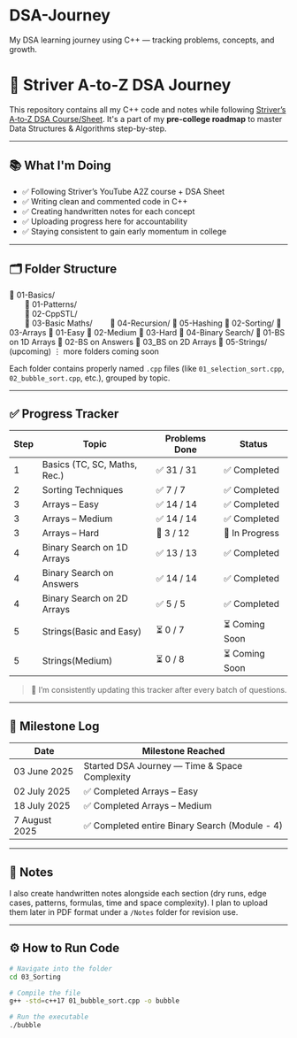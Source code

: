 # DSA-Journey
My DSA learning journey using C++ — tracking problems, concepts, and growth.

# 🚀 Striver A‑to‑Z DSA Journey

This repository contains all my C++ code and notes while following [Striver’s A‑to‑Z DSA Course/Sheet]([https://takeuforward.org/interviews/strivers-dsa-sheet-top-coding-interview-problems/](https://takeuforward.org/strivers-a2z-dsa-course/strivers-a2z-dsa-course-sheet-2/)). It's a part of my **pre-college roadmap** to master Data Structures & Algorithms step-by-step.

---

## 📚 What I'm Doing

- ✅ Following Striver’s YouTube A2Z course + DSA Sheet
- ✅ Writing clean and commented code in C++
- ✅ Creating handwritten notes for each concept
- ✅ Uploading progress here for accountability
- ✅ Staying consistent to gain early momentum in college

---

## 🗂 Folder Structure

📁 01-Basics/  
  📂 01-Patterns/  
  📂 02-CppSTL/  
  📂 03-Basic Maths/ 
  📂 04-Recursion/
  📂 05-Hashing
📁 02-Sorting/
📁 03-Arrays
  📂 01-Easy
  📂 02-Medium
  📂 03-Hard
📁 04-Binary Search/
  📂 01-BS on 1D Arrays
  📂 02-BS on Answers
  📂 03_BS on 2D Arrays
📁 05-Strings/ (upcoming)
⋮ more folders coming soon


Each folder contains properly named `.cpp` files (like `01_selection_sort.cpp`, `02_bubble_sort.cpp`, etc.), grouped by topic.

---

## ✅ Progress Tracker

| Step | Topic                         | Problems Done  | Status           |
|------|-------------------------------|----------------|------------------|
| 1    | Basics (TC, SC, Maths, Rec.)  | ✅ 31 / 31     | ✅ Completed    | 
| 2    | Sorting Techniques            | ✅ 7 / 7       | ✅ Completed    |
| 3    | Arrays – Easy                 | ✅ 14 / 14     | ✅ Completed    |
| 3    | Arrays – Medium               | ✅ 14 / 14     | ✅ Completed    |
| 3    | Arrays – Hard                 | 🔄 3 / 12      | 🔄 In Progress  |
| 4    | Binary Search on 1D Arrays    | ✅ 13 / 13     | ✅ Completed    |
| 4    | Binary Search on Answers      | ✅ 14 / 14     | ✅ Completed    |
| 4    | Binary Search on 2D Arrays    | ✅ 5 / 5       | ✅ Completed    |
| 5    | Strings(Basic and Easy)       | ⏳ 0 / 7       | ⏳ Coming Soon  |
| 5    | Strings(Medium)               | ⏳ 0 / 8       | ⏳ Coming Soon  |

> 📌 I’m consistently updating this tracker after every batch of questions.

---

## 📅 Milestone Log

| Date           | Milestone Reached                                |
|----------------|--------------------------------------------------|
| 03 June 2025   | Started DSA Journey — Time & Space Complexity    |
| 02 July 2025   | ✅ Completed Arrays – Easy                      |
| 18 July 2025   | ✅ Completed Arrays – Medium                    |
| 7 August 2025  | ✅ Completed entire Binary Search (Module - 4)  |

---

## 🧠 Notes

I also create handwritten notes alongside each section (dry runs, edge cases, patterns, formulas, time and space complexity). I plan to upload them later in PDF format under a `/Notes` folder for revision use.

---

## ⚙️ How to Run Code

```bash
# Navigate into the folder
cd 03_Sorting

# Compile the file
g++ -std=c++17 01_bubble_sort.cpp -o bubble

# Run the executable
./bubble
